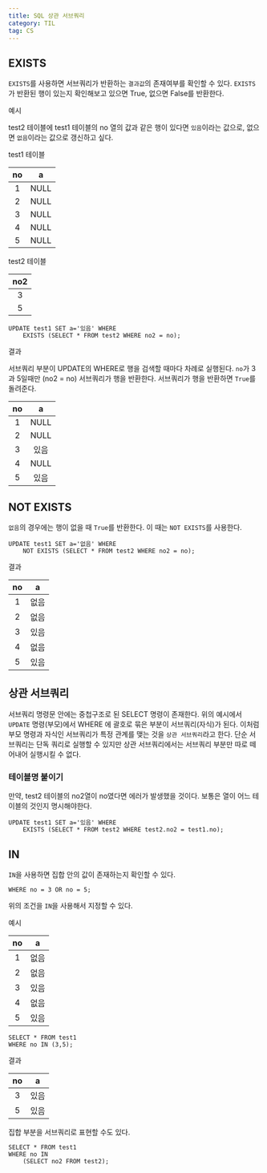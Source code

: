 ```yaml
---
title: SQL 상관 서브쿼리
category: TIL
tag: CS
---
```


## EXISTS

`EXISTS`를 사용하면 서브쿼리가 반환하는 `결과값`의 존재여부를 확인할 수 있다. `EXISTS`가 반환된 행이 있는지 확인해보고 있으면 True, 없으면 False를 반환한다.

<p>예시</p>

test2 테이블에 test1 테이블의 no 열의 값과 같은 행이 있다면 `있음`이라는 값으로, 없으면 `없음`이라는 값으로 갱신하고 싶다.

<p>test1 테이블</p>

|no|a|
|:-:|:-:|
|1|NULL|
|2|NULL|
|3|NULL|
|4|NULL|
|5|NULL|

<p>test2 테이블</p>

|no2|
|:-:|
|3|
|5|

```
UPDATE test1 SET a='있음' WHERE
    EXISTS (SELECT * FROM test2 WHERE no2 = no);
```

<p>결과</p>

서브쿼리 부분이 UPDATE의 WHERE로 행을 검색할 때마다 차례로 실행된다. `no`가 3과 5일때만 (no2 = no) 서브쿼리가 행을 반환한다. 서브쿼리가 행을 반환하면 `True`를 돌려준다.

|no|a|
|:-:|:-:|
|1|NULL|
|2|NULL|
|3|있음|
|4|NULL|
|5|있음|

## NOT EXISTS

`없음`의 경우에는 행이 없을 때 `True`를 반환한다. 이 때는 `NOT EXISTS`를 사용한다.

```
UPDATE test1 SET a='없음' WHERE
    NOT EXISTS (SELECT * FROM test2 WHERE no2 = no);
```

<p>결과</p>

|no|a|
|:-:|:-:|
|1|없음|
|2|없음|
|3|있음|
|4|없음|
|5|있음|

## 상관 서브쿼리

서브쿼리 명령문 안에는 중첩구조로 된 SELECT 명령이 존재한다. 위의 예시에서 `UPDATE` 명령(부모)에서 WHERE 에 괄호로 묶은 부분이 서브쿼리(자식)가 된다. 이처럼 부모 명령과 자식인 서브쿼리가 특정 관계를 맺는 것을 `상관 서브쿼리`라고 한다. 단순 서브쿼리는 단독 쿼리로 실행할 수 있지만 상관 서브쿼리에서는 서브쿼리 부분만 따로 떼어내어 실행시킬 수 없다. 

### 테이블명 붙이기

만약, test2 테이블의 no2열이 no였다면 에러가 발생했을 것이다. 보통은 열이 어느 테이블의 것인지 명시해야한다.

```
UPDATE test1 SET a='있음' WHERE
    EXISTS (SELECT * FROM test2 WHERE test2.no2 = test1.no);
```

## IN

`IN`을 사용하면 집합 안의 값이 존재하는지 확인할 수 있다. 

```
WHERE no = 3 OR no = 5;
```

위의 조건을 `IN`을 사용해서 지정할 수 있다.

<p>예시</p>

|no|a|
|:-:|:-:|
|1|없음|
|2|없음|
|3|있음|
|4|없음|
|5|있음|

```
SELECT * FROM test1
WHERE no IN (3,5);
```

<p>결과</p>

|no|a|
|:-:|:-:|
|3|있음|
|5|있음|

집합 부분을 서브쿼리로 표현할 수도 있다.

```
SELECT * FROM test1
WHERE no IN
    (SELECT no2 FROM test2);
```